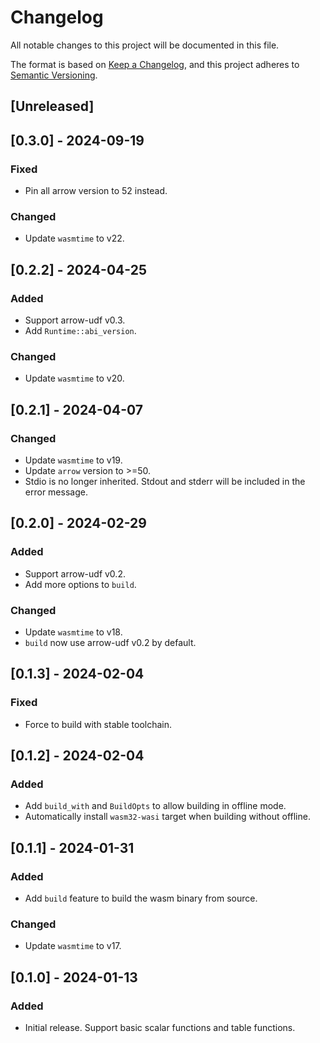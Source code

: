 # Changelog

All notable changes to this project will be documented in this file.

The format is based on [Keep a Changelog](https://keepachangelog.com/en/1.0.0/),
and this project adheres to [Semantic Versioning](https://semver.org/spec/v2.0.0.html).

## [Unreleased]

## [0.3.0] - 2024-09-19

### Fixed

- Pin all arrow version to 52 instead.

### Changed

- Update `wasmtime` to v22.

## [0.2.2] - 2024-04-25

### Added

- Support arrow-udf v0.3.
- Add `Runtime::abi_version`.

### Changed

- Update `wasmtime` to v20.

## [0.2.1] - 2024-04-07

### Changed

- Update `wasmtime` to v19.
- Update `arrow` version to >=50.
- Stdio is no longer inherited. Stdout and stderr will be included in the error message.

## [0.2.0] - 2024-02-29

### Added

- Support arrow-udf v0.2.
- Add more options to `build`.

### Changed

- Update `wasmtime` to v18.
- `build` now use arrow-udf v0.2 by default.

## [0.1.3] - 2024-02-04

### Fixed

- Force to build with stable toolchain.

## [0.1.2] - 2024-02-04

### Added

- Add `build_with` and `BuildOpts` to allow building in offline mode.
- Automatically install `wasm32-wasi` target when building without offline.

## [0.1.1] - 2024-01-31

### Added

- Add `build` feature to build the wasm binary from source.

### Changed

- Update `wasmtime` to v17.

## [0.1.0] - 2024-01-13

### Added

- Initial release. Support basic scalar functions and table functions.
